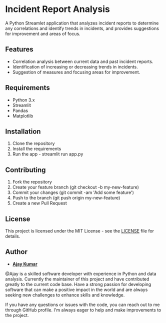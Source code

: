 # Incident Report Analysis

A Python Streamlet application that analyzes incident reports to determine any correlations and identify trends in incidents, and provides suggestions for improvement and areas of focus.

## Features
- Correlation analysis between current data and past incident reports.
- Identification of increasing or decreasing trends in incidents.
- Suggestion of measures and focusing areas for improvement.

## Requirements
- Python 3.x
- Streamlit
- Pandas
- Matplotlib

## Installation
1. Clone the repository
2. Install the requirements
3. Run the app - streamlit run app.py

## Contributing
1. Fork the repository
2. Create your feature branch (git checkout -b my-new-feature)
3. Commit your changes (git commit -am 'Add some feature')
4. Push to the branch (git push origin my-new-feature)
5. Create a new Pull Request

## License
This project is licensed under the MIT License - see the [LICENSE](LICENSE) file for details.

## Author

* __[Ajay Kumar](https://github.com/join2aj)__

@Ajay is a skilled software developer with experience in Python and data analysis. Currently the maintainer of this project and have contributed greatly to the current code base. Have a strong passion for developing software that can make a positive impact in the world and are always seeking new challenges to enhance skills and knowledge. 

If you have any questions or issues with the code, you can reach out to me through GitHub profile.
I'm always eager to help and make improvements to the project.
